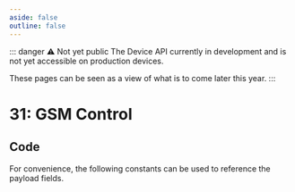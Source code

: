 ```yaml
---
aside: false
outline: false
---
```


<script setup>
import ProtocolBytes from '../../../components/ProtocolBytes.vue';
import SplitColumnView from '../../../components/SplitColumnView.vue';
import GenerateConsts from '../../../components/GenerateConsts.vue'
import PayloadTable from '../../../components/PayloadTable.vue'
</script>

::: danger ⚠️ Not yet public
The Device API currently in development and is not yet accessible on production devices.

These pages can be seen as a view of what is to come later this year.
:::

# 31: GSM Control

<SplitColumnView>
<template #left>



</template>
<template #right>

<PayloadTable :messageId="31"/>

</template>
</SplitColumnView>

## Code

For convenience, the following constants can be used to reference the payload fields.

<GenerateConsts :messageId="31"/>
